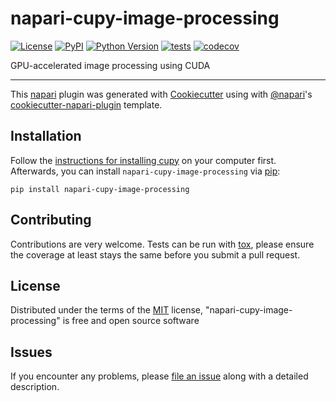 # napari-cupy-image-processing

[![License](https://img.shields.io/pypi/l/napari-cupy-image-processing.svg?color=green)](https://github.com/haesleinhuepf/napari-cupy-image-processing/raw/master/LICENSE)
[![PyPI](https://img.shields.io/pypi/v/napari-cupy-image-processing.svg?color=green)](https://pypi.org/project/napari-cupy-image-processing)
[![Python Version](https://img.shields.io/pypi/pyversions/napari-cupy-image-processing.svg?color=green)](https://python.org)
[![tests](https://github.com/haesleinhuepf/napari-cupy-image-processing/workflows/tests/badge.svg)](https://github.com/haesleinhuepf/napari-cupy-image-processing/actions)
[![codecov](https://codecov.io/gh/haesleinhuepf/napari-cupy-image-processing/branch/master/graph/badge.svg)](https://codecov.io/gh/haesleinhuepf/napari-cupy-image-processing)

GPU-accelerated image processing using CUDA

----------------------------------

This [napari] plugin was generated with [Cookiecutter] using with [@napari]'s [cookiecutter-napari-plugin] template.

<!--
Don't miss the full getting started guide to set up your new package:
https://github.com/napari/cookiecutter-napari-plugin#getting-started

and review the napari docs for plugin developers:
https://napari.org/docs/plugins/index.html
-->

## Installation

Follow the [instructions for installing cupy](https://docs.cupy.dev/en/stable/install.html#installing-cupy-from-conda-forge) on your computer first.
Afterwards, you can install `napari-cupy-image-processing` via [pip]:

    pip install napari-cupy-image-processing

## Contributing

Contributions are very welcome. Tests can be run with [tox], please ensure
the coverage at least stays the same before you submit a pull request.

## License

Distributed under the terms of the [MIT] license,
"napari-cupy-image-processing" is free and open source software

## Issues

If you encounter any problems, please [file an issue] along with a detailed description.

[napari]: https://github.com/napari/napari
[Cookiecutter]: https://github.com/audreyr/cookiecutter
[@napari]: https://github.com/napari
[MIT]: http://opensource.org/licenses/MIT
[BSD-3]: http://opensource.org/licenses/BSD-3-Clause
[GNU GPL v3.0]: http://www.gnu.org/licenses/gpl-3.0.txt
[GNU LGPL v3.0]: http://www.gnu.org/licenses/lgpl-3.0.txt
[Apache Software License 2.0]: http://www.apache.org/licenses/LICENSE-2.0
[Mozilla Public License 2.0]: https://www.mozilla.org/media/MPL/2.0/index.txt
[cookiecutter-napari-plugin]: https://github.com/napari/cookiecutter-napari-plugin

[file an issue]: https://github.com/haesleinhuepf/napari-cupy-image-processing/issues

[napari]: https://github.com/napari/napari
[tox]: https://tox.readthedocs.io/en/latest/
[pip]: https://pypi.org/project/pip/
[PyPI]: https://pypi.org/
